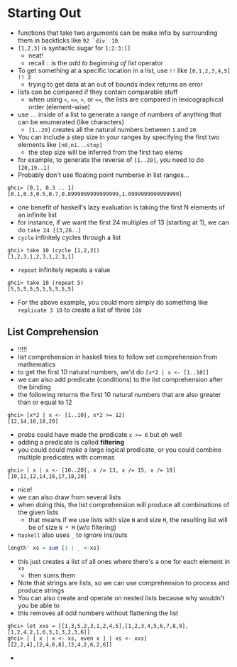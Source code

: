# Starting Out

* functions that take two arguments can be make infix by surrounding them in backticks like ``92 `div` 10``.
* `[1,2,3]` is syntactic sugar for `1:2:3:[]`
  * neat!
  * recall `:` is the _add to beginning of list_ operator
* To get something at a specific location in a list, use `!!` like `[0,1,2,3,4,5] !! 3`
  * trying to get data at an out of bounds index returns an error
* lists can be compared if they contain comparable stuff
  * when using `<`, `<=`, `>`, or `<=`, the lists are compared in lexicographical order (element-wise)
* use `..` inside of a list to generate a range of numbers of anything that can be enumerated (like characters)
  * `[1..20]` creates all the natural numbers between `1` and `20`
* You can include a step size in your ranges by specifying the first two elements like `[n0,n1...stop]`
  * the step size will be inferred from the first two elems
* for example, to generate the reverse of `[1..20]`, you need to do `[20,19..1]`
* Probably don't use floating point numberse in list ranges...

```shell
ghci> [0.1, 0.3 .. 1]  
[0.1,0.3,0.5,0.7,0.8999999999999999,1.0999999999999999]
```

* one benefit of haskell's lazy evaluation is taking the first N elements of an infinite list
* for instance, if we want the first 24 multiples of 13 (starting at 1), we can do `take 24 [13,26..]`
* `cycle` infinitely cycles through a list

```shell
ghci> take 10 (cycle [1,2,3])
[1,2,3,1,2,3,1,2,3,1]
```

* `repeat` infinitely repeats a value

```shell
ghci> take 10 (repeat 5)
[5,5,5,5,5,5,5,5,5,5]
```

* For the above example, you could more simply do something like `replicate 3 10` to create a list of three `10`s

## List Comprehension
* !!!!!
* list comprehension in haskell tries to follow set comprehension from mathematics
* to get the first 10 natural numbers, we'd do `[x*2 | x <- [1..10]]`
* we can also add predicate (conditions) to the list comprehension after the binding
* the following returns the first 10 natural numbers that are also greater than or equal to 12

```shell
ghci> [x*2 | x <- [1..10], x*2 >= 12]
[12,14,16,18,20]
```

* probs could have made the predicate `x >= 6` but oh well
* adding a predicate is called __filtering__
* you could could make a large logical predicate, or you could combine multiple predicates with commas

```shell
ghci> [ x | x <- [10..20], x /= 13, x /= 15, x /= 19]  
[10,11,12,14,16,17,18,20]
```

* nice!
* we can also draw from several lists
* when doing this, the list comprehension will produce all combinations of the given lists
  * that means if we use lists with size `N` and size `M`, the resulting list will be of size `N * M` (w/o filtering)
* `haskell` also uses `_` to ignore ins/outs

```haskell
length' xs = sum [1 | _ <-xs]
```
* this just creates a list of all ones where there's a one for each element in `xs`
  * then sums them
* Note that strings are lists, so we can use comprehension to process and produce strings
* You can also create and operate on nested lists because why wouldn't you be able to
* this removes all odd numbers without flattening the list

```shell
ghci> let xxs = [[1,3,5,2,3,1,2,4,5],[1,2,3,4,5,6,7,8,9],[1,2,4,2,1,6,3,1,3,2,3,6]]  
ghci> [ [ x | x <- xs, even x ] | xs <- xxs]  
[[2,2,4],[2,4,6,8],[2,4,2,6,2,6]]
```

* 
